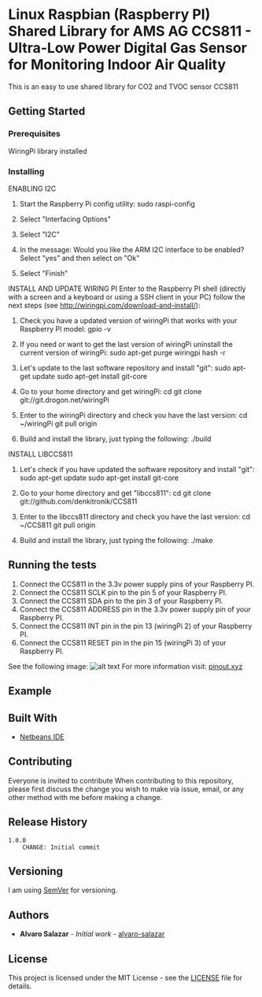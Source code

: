 # Linux Raspbian (Raspberry PI) Shared Library for AMS AG CCS811 - Ultra-Low Power Digital Gas Sensor for Monitoring Indoor Air Quality

This is an easy to use shared library for CO2 and TVOC sensor CCS811

## Getting Started


### Prerequisites

WiringPi library installed

### Installing
ENABLING I2C
1. Start the Raspberry Pi config utility: 
sudo raspi-config

2. Select "Interfacing Options"

3. Select "I2C"

4. In the message: Would you like the ARM I2C interface to be enabled? Select "yes" and then select on "Ok"

5. Select "Finish"


INSTALL AND UPDATE WIRING PI
Enter to the Raspberry PI shell (directly with a screen and a keyboard or using a SSH client in your PC) follow the next steps (see http://wiringpi.com/download-and-install/):

1. Check you have a updated version of wiringPi that works with your Raspberry PI model:
gpio -v

2. If you need or want to get the last version of wiringPi uninstall the current version of wiringPi:
sudo apt-get purge wiringpi
hash -r

3. Let's update to the last software repository and install "git":
sudo apt-get update
sudo apt-get install git-core

4. Go to your home directory and get wiringPi:
cd
git clone git://git.drogon.net/wiringPi

5. Enter to the wiringPi directory and check you have the last version:
cd ~/wiringPi
git pull origin

6. Build and install the library, just typing the following: 
./build


INSTALL LIBCCS811

1. Let's check if you have updated the software repository and install "git":
sudo apt-get update
sudo apt-get install git-core

4. Go to your home directory and get "libccs811":
cd
git clone git://github.com/denkitronik/CCS811

5. Enter to the libccs811 directory and check you have the last version:
cd ~/CCS811
git pull origin

6. Build and install the library, just typing the following: 
./make

## Running the tests
1. Connect the CCS811 in the 3.3v power supply pins of your Raspberry PI.
2. Connect the CCS811 SCLK pin to the pin 5 of your Raspberry PI.
3. Connect the CCS811 SDA pin to the pin 3 of your Raspberry PI.
4. Connect the CCS811 ADDRESS pin in the 3.3v power supply pin of your Raspberry PI.
5. Connect the CCS811 INT pin in the pin 13 (wiringPi 2) of your Raspberry PI.
6. Connect the CCS811 RESET pin in the pin 15 (wiringPi 3) of your Raspberry PI.

See the following image:
![alt text](https://github.com/denkitronik/ADS1118/blob/master/pinout.png)
For more information visit: [pinout.xyz](https://pinout.xyz/pinout/i2c#)

## Example

## Built With

* [Netbeans IDE](https://netbeans.apache.org/download/nb90/nb90.html)

## Contributing

Everyone is invited to contribute
When contributing to this repository, please first discuss the change you wish to make via issue, email, or any other method with me before making a change.

## Release History
    1.0.0
        CHANGE: Initial commit

## Versioning
I am using [SemVer](http://semver.org/) for versioning. 

## Authors

* **Alvaro Salazar** - *Initial work* - [alvaro-salazar](https://github.com/alvaro-salazar)

## License

This project is licensed under the MIT License - see the [LICENSE](LICENSE.md) file for details.

